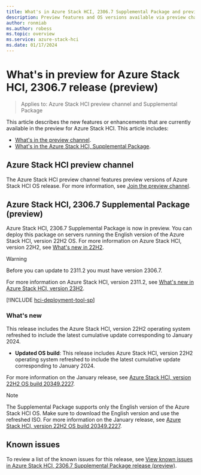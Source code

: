 ```yaml
---
title: What's in Azure Stack HCI, 2306.7 Supplemental Package and preview channel (preview)
description: Preview features and OS versions available via preview channel and 2306.7 supplemental package features.
author: ronmiab
ms.author: robess
ms.topic: overview
ms.service: azure-stack-hci
ms.date: 01/17/2024
---
```


# What's in preview for Azure Stack HCI, 2306.7 release (preview)

> Applies to: Azure Stack HCI preview channel and Supplemental Package

This article describes the new features or enhancements that are currently available in the preview for Azure Stack HCI. This article includes:

- [What's in the preview channel](#azure-stack-hci-preview-channel).
- [What's in the Azure Stack HCI, Supplemental Package](#azure-stack-hci-23067-supplemental-package-preview).

## Azure Stack HCI preview channel

The Azure Stack HCI preview channel features preview versions of Azure Stack HCI OS release. For more information, see [Join the preview channel](./preview-channel.md).

## Azure Stack HCI, 2306.7 Supplemental Package (preview)

Azure Stack HCI, 2306.7 Supplemental Package is now in preview. You can deploy this package on servers running the English version of the Azure Stack HCI, version 22H2 OS. For more information on Azure Stack HCI, version 22H2, see [What's new in 22H2](../whats-new-in-hci-22h2.md).

> [!WARNING]
> Before you can update to 2311.2 you must have version 2306.7.

For more information on Azure Stack HCI, version 2311.2, see [What's new in Azure Stack HCI, version 23H2](../whats-new.md).

[!INCLUDE [hci-deployment-tool-sp](../../includes/hci-deployment-tool-sp-2306.md)]

### What's new

This release includes the Azure Stack HCI, version 22H2 operating system refreshed to include the latest cumulative update corresponding to January 2024.

- **Updated OS build**: This release includes Azure Stack HCI, version 22H2 operating system refreshed to include the latest cumulative update corresponding to January 2024.

For more information on the January release, see [Azure Stack HCI, version 22H2 OS build 20349.2227](../release-information.md#azure-stack-hci-version-22h2-os-build-20349).

> [!NOTE]
> The Supplemental Package supports only the English version of the Azure Stack HCI OS. Make sure to download the English version and use the refreshed ISO. For more information on the January release, see [Azure Stack HCI, version 22H2 OS build 20349.2227](../release-information.md#azure-stack-hci-version-22h2-os-build-20349).

## Known issues

To review a list of the known issues for this release, see [View known issues in Azure Stack HCI, 2306.7 Supplemental Package release (preview)](../hci-known-issues-2306-7.md).
